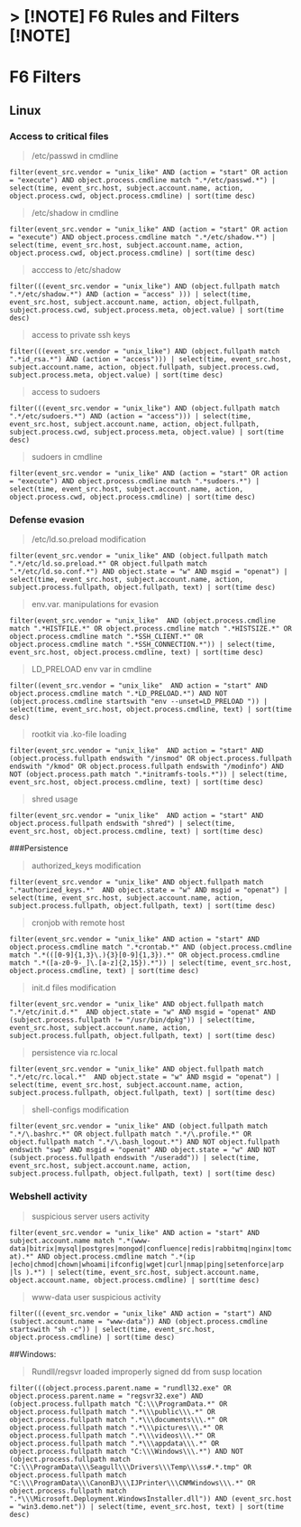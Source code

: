 # > [!NOTE] **F6 Rules and Filters** [!NOTE]

# F6 Filters

## Linux
### Access to critical files
> /etc/passwd in cmdline

`
filter(event_src.vendor = "unix_like" AND (action = "start" OR action = "execute") AND object.process.cmdline match ".*/etc/passwd.*") | select(time, event_src.host, subject.account.name, action, object.process.cwd, object.process.cmdline) | sort(time desc)
`

> /etc/shadow in cmdline

`
filter(event_src.vendor = "unix_like" AND (action = "start" OR action = "execute") AND object.process.cmdline match ".*/etc/shadow.*") | select(time, event_src.host, subject.account.name, action, object.process.cwd, object.process.cmdline) | sort(time desc)
`

> acccess to /etc/shadow

`
filter(((event_src.vendor = "unix_like") AND (object.fullpath match ".*/etc/shadow.*") AND (action = "access" ))) | select(time, event_src.host, subject.account.name, action, object.fullpath, subject.process.cwd, subject.process.meta, object.value) | sort(time desc)
`

> access to private ssh keys

`
filter(((event_src.vendor = "unix_like") AND (object.fullpath match ".*id_rsa.*") AND (action = "access"))) | select(time, event_src.host, subject.account.name, action, object.fullpath, subject.process.cwd, subject.process.meta, object.value) | sort(time desc)
`

> access to sudoers

`
filter(((event_src.vendor = "unix_like") AND (object.fullpath match ".*/etc/sudoers.*") AND (action = "access"))) | select(time, event_src.host, subject.account.name, action, object.fullpath, subject.process.cwd, subject.process.meta, object.value) | sort(time desc)
`

> sudoers in cmdline

`
filter(event_src.vendor = "unix_like" AND (action = "start" OR action = "execute") AND object.process.cmdline match ".*sudoers.*") | select(time, event_src.host, subject.account.name, action, object.process.cwd, object.process.cmdline) | sort(time desc)
`

### Defense evasion

> /etc/ld.so.preload modification

`
filter(event_src.vendor = "unix_like" AND (object.fullpath match ".*/etc/ld.so.preload.*" OR object.fullpath match ".*/etc/ld.so.conf.*") AND object.state = "w" AND msgid = "openat") | select(time, event_src.host, subject.account.name, action, subject.process.fullpath, object.fullpath, text) | sort(time desc)
`

> env.var. manipulations for evasion

`
filter(event_src.vendor = "unix_like"  AND (object.process.cmdline match ".*HISTFILE.*" OR object.process.cmdline match ".*HISTSIZE.*" OR object.process.cmdline match ".*SSH_CLIENT.*" OR object.process.cmdline match ".*SSH_CONNECTION.*")) | select(time, event_src.host, object.process.cmdline, text) | sort(time desc)
`

> LD_PRELOAD env var in cmdline

`
filter((event_src.vendor = "unix_like"  AND action = "start" AND object.process.cmdline match ".*LD_PRELOAD.*") AND NOT (object.process.cmdline startswith "env --unset=LD_PRELOAD ")) | select(time, event_src.host, object.process.cmdline, text) | sort(time desc)
`

> rootkit via .ko-file loading

`
filter(event_src.vendor = "unix_like"  AND action = "start" AND (object.process.fullpath endswith "/insmod" OR object.process.fullpath endswith "/kmod" OR object.process.fullpath endswith "/modinfo") AND NOT (object.process.path match ".*initramfs-tools.*")) | select(time, event_src.host, object.process.cmdline, text) | sort(time desc)
`

> shred usage

`
filter(event_src.vendor = "unix_like"  AND action = "start" AND object.process.fullpath endswith "shred") | select(time, event_src.host, object.process.cmdline, text) | sort(time desc)
`

###Persistence

> authorized_keys modification

`
filter(event_src.vendor = "unix_like" AND object.fullpath match ".*authorized_keys.*"  AND object.state = "w" AND msgid = "openat") | select(time, event_src.host, subject.account.name, action, subject.process.fullpath, object.fullpath, text) | sort(time desc)
`

> cronjob with remote host

`
filter(event_src.vendor = "unix_like" AND action = "start" AND object.process.cmdline match ".*crontab.*" AND (object.process.cmdline match ".*(([0-9]{1,3}\.){3}[0-9]{1,3}).*" OR object.process.cmdline match ".*([a-z0-9-_]\.[a-z]{2,15}).*")) | select(time, event_src.host, object.process.cmdline, text) | sort(time desc)
`

> init.d files modification

`
filter(event_src.vendor = "unix_like" AND object.fullpath match ".*/etc/init.d.*"  AND object.state = "w" AND msgid = "openat" AND (subject.process.fullpath != "/usr/bin/dpkg")) | select(time, event_src.host, subject.account.name, action, subject.process.fullpath, object.fullpath, text) | sort(time desc)
`

> persistence via rc.local

`
filter(event_src.vendor = "unix_like" AND object.fullpath match ".*/etc/rc.local.*"  AND object.state = "w" AND msgid = "openat") | select(time, event_src.host, subject.account.name, action, subject.process.fullpath, object.fullpath, text) | sort(time desc)
`

> shell-configs modification

`
filter(event_src.vendor = "unix_like" AND (object.fullpath match ".*/\.bashrc.*" OR object.fullpath match ".*/\.profile.*" OR object.fullpath match ".*/\.bash_logout.*") AND NOT object.fullpath endswith "swp" AND msgid = "openat" AND object.state = "w" AND NOT (subject.process.fullpath endswith "/useradd")) | select(time, event_src.host, subject.account.name, action, subject.process.fullpath, object.fullpath, text) | sort(time desc)
`

### Webshell activity

> suspicious server users activity

`
filter(event_src.vendor = "unix_like" AND action = "start" AND subject.account.name match ".*(www-data|bitrix|mysql|postgres|mongod|confluence|redis|rabbitmq|nginx|tomcat).*" AND object.process.cmdline match ".*(ip |echo|chmod|chown|whoami|ifconfig|wget|curl|nmap|ping|setenforce|arp |ls ).*") | select(time, event_src.host, subject.account.name, object.account.name, object.process.cmdline) | sort(time desc)
`

> www-data user suspicious activity

`
filter(((event_src.vendor = "unix_like" AND action = "start") AND (subject.account.name = "www-data")) AND (object.process.cmdline startswith "sh -c")) | select(time, event_src.host, object.process.cmdline) | sort(time desc)
`

##Windows:

> Rundll/regsvr loaded improperly signed dd from susp location

`
filter(((object.process.parent.name = "rundll32.exe" OR object.process.parent.name = "regsvr32.exe") AND (object.process.fullpath match "C:\\\ProgramData.*" OR object.process.fullpath match ".*\\\public\\\.*" OR object.process.fullpath match ".*\\\documents\\\.*" OR object.process.fullpath match ".*\\\pictures\\\.*" OR object.process.fullpath match ".*\\\videos\\\.*" OR object.process.fullpath match ".*\\\appdata\\\.*" OR object.process.fullpath match "C:\\\Windows\\\.*") AND NOT (object.process.fullpath match "C:\\\ProgramData\\\Seagull\\\Drivers\\\Temp\\\ss#.*.tmp" OR object.process.fullpath match "C:\\\ProgramData\\\CanonBJ\\\IJPrinter\\\CNMWindows\\\.*" OR object.process.fullpath match ".*\\\Microsoft.Deployment.WindowsInstaller.dll")) AND (event_src.host = "win3.demo.net")) | select(time, event_src.host, text) | sort(time desc)
`



